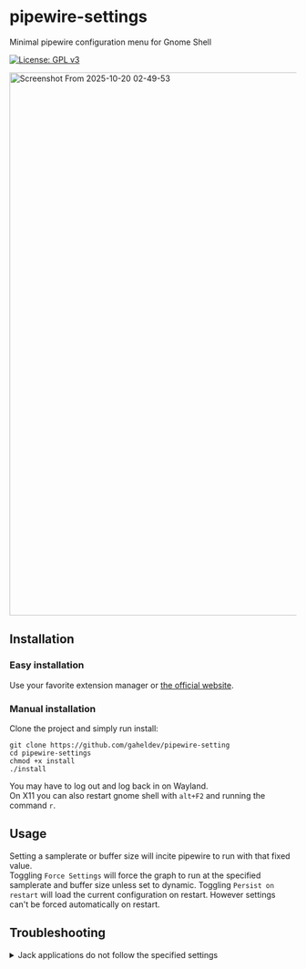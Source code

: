# pipewire-settings
Minimal pipewire configuration menu for Gnome Shell

[![License: GPL v3](https://img.shields.io/badge/License-GPLv3-blue.svg)](/LICENSE.md)

<img width="1024" height="954" alt="Screenshot From 2025-10-20 02-49-53" src="https://github.com/user-attachments/assets/c261a646-d261-4cd5-a882-1ddcf9c02a5a" />


## Installation
### Easy installation
Use your favorite extension manager or [the official website](https://extensions.gnome.org/extension/7699/pipewire-settings/).

### Manual installation
Clone the project and simply run install:
```
git clone https://github.com/gaheldev/pipewire-setting
cd pipewire-settings
chmod +x install
./install
```

You may have to log out and log back in on Wayland.\
On X11 you can also restart gnome shell with `alt+F2` and running the command `r`.

## Usage
Setting a samplerate or buffer size will incite pipewire to run with that fixed value.\
Toggling `Force Settings` will force the graph to run at the specified samplerate and buffer size unless set to dynamic.
Toggling `Persist on restart` will load the current configuration on restart. However settings can't be forced automatically on restart.

## Troubleshooting

<details>

<summary>Jack applications do not follow the specified settings</summary>

Jack applications will determine their buffer size and samplerate based on the environement variable `PIPEWIRE_QUANTUM` if it is set.

You can use `Force settings` to override it for this current session.

If you do not need it, `pipewire_quantum` is typically set in `/etc/profile.d/<some-file>.sh` or in `/etc/profile`.\
for example with ubuntu studio, you may comment out the content of `/etc/profile.d/ubuntustudio-pwjack.sh`:
```
sudo sed -i '1s/^/# /' /etc/profile.d/ubuntustudio-pwjack.sh
```

</details>
